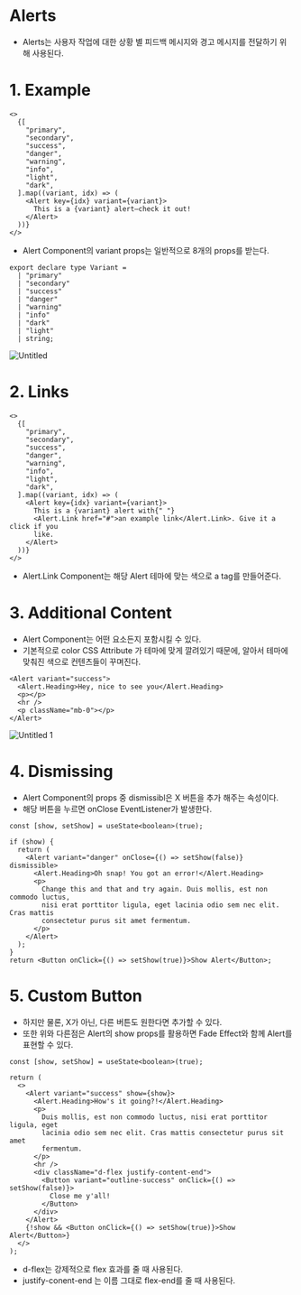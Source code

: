 # Alerts

- Alerts는 사용자 작업에 대한 상황 별 피드백 메시지와 경고 메시지를 전달하기 위해 사용된다.

# 1. Example

```tsx
<>
  {[
    "primary",
    "secondary",
    "success",
    "danger",
    "warning",
    "info",
    "light",
    "dark",
  ].map((variant, idx) => (
    <Alert key={idx} variant={variant}>
      This is a {variant} alert—check it out!
    </Alert>
  ))}
</>
```

- Alert Component의 variant props는 일반적으로 8개의 props를 받는다.

```tsx
export declare type Variant =
  | "primary"
  | "secondary"
  | "success"
  | "danger"
  | "warning"
  | "info"
  | "dark"
  | "light"
  | string;
```

![Untitled](https://user-images.githubusercontent.com/52296323/123119262-527fb100-d47e-11eb-9779-8d633d149b8c.png)

# 2. Links

```tsx
<>
  {[
    "primary",
    "secondary",
    "success",
    "danger",
    "warning",
    "info",
    "light",
    "dark",
  ].map((variant, idx) => (
    <Alert key={idx} variant={variant}>
      This is a {variant} alert with{" "}
      <Alert.Link href="#">an example link</Alert.Link>. Give it a click if you
      like.
    </Alert>
  ))}
</>
```

- Alert.Link Component는 해당 Alert 테마에 맞는 색으로 a tag를 만들어준다.

# 3. Additional Content

- Alert Component는 어떤 요소든지 포함시킬 수 있다.
- 기본적으로 color CSS Attribute 가 테마에 맞게 깔려있기 때문에, 알아서 테마에 맞춰진 색으로 컨텐츠들이 꾸며진다.

```tsx
<Alert variant="success">
  <Alert.Heading>Hey, nice to see you</Alert.Heading>
  <p></p>
  <hr />
  <p className="mb-0"></p>
</Alert>
```

![Untitled 1](https://user-images.githubusercontent.com/52296323/123119298-5ad7ec00-d47e-11eb-9089-751abe39ce28.png)

# 4. Dismissing

- Alert Component의 props 중 dismissibl은 X 버튼을 추가 해주는 속성이다.
- 해당 버튼을 누르면 onClose EventListener가 발생한다.

```tsx
const [show, setShow] = useState<boolean>(true);

if (show) {
  return (
    <Alert variant="danger" onClose={() => setShow(false)} dismissible>
      <Alert.Heading>Oh snap! You got an error!</Alert.Heading>
      <p>
        Change this and that and try again. Duis mollis, est non commodo luctus,
        nisi erat porttitor ligula, eget lacinia odio sem nec elit. Cras mattis
        consectetur purus sit amet fermentum.
      </p>
    </Alert>
  );
}
return <Button onClick={() => setShow(true)}>Show Alert</Button>;
```

# 5. Custom Button

- 하지만 물론, X가 아닌, 다른 버튼도 원한다면 추가할 수 있다.
- 또한 위와 다른점은 Alert의 show props를 활용하면 Fade Effect와 함께 Alert를 표현할 수 있다.

```tsx
const [show, setShow] = useState<boolean>(true);

return (
  <>
    <Alert variant="success" show={show}>
      <Alert.Heading>How's it going?!</Alert.Heading>
      <p>
        Duis mollis, est non commodo luctus, nisi erat porttitor ligula, eget
        lacinia odio sem nec elit. Cras mattis consectetur purus sit amet
        fermentum.
      </p>
      <hr />
      <div className="d-flex justify-content-end">
        <Button variant="outline-success" onClick={() => setShow(false)}>
          Close me y'all!
        </Button>
      </div>
    </Alert>
    {!show && <Button onClick={() => setShow(true)}>Show Alert</Button>}
  </>
);
```

- d-flex는 강제적으로 flex 효과를 줄 때 사용된다.
- justify-conent-end 는 이름 그대로 flex-end를 줄 때 사용된다.
